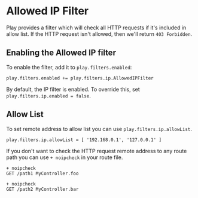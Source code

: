 <!--- Copyright (C) Lightbend Inc. <https://www.lightbend.com> -->
# Allowed IP Filter

Play provides a filter which will check all HTTP requests if it's included in allow list.
If the HTTP request isn't allowed, then we'll return `403 Forbidden`.

## Enabling the Allowed IP filter

To enable the filter, add it to `play.filters.enabled`:

```
play.filters.enabled += play.filters.ip.AllowedIPFilter
```

By default, the IP filter is enabled. To override this, set `play.filters.ip.enabled = false`.

## Allow List

To set remote address to allow list you can use `play.filters.ip.allowList`.

```
play.filters.ip.allowList = [ '192.168.0.1', '127.0.0.1' ]
```

If you don't want to check the HTTP request remote address to any route path you can use `+ noipcheck` in your route file.

```
+ noipcheck
GET /path1 MyController.foo

+ noipcheck
GET /path2 MyController.bar     
```
